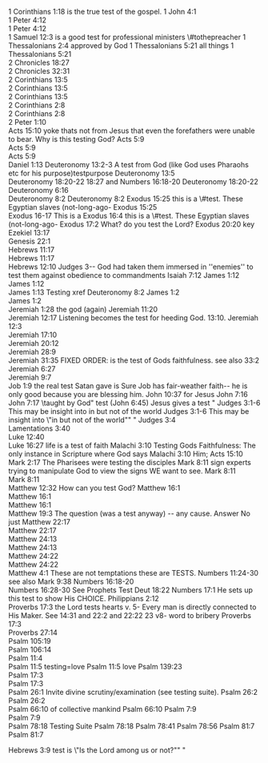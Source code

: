 1 Corinthians 1:18	is the true test of the gospel.
1 John 4:1	
1 Peter 4:12	
1 Peter 4:12	
1 Samuel 12:3	is a good test for professional ministers \\#tothepreacher
1 Thessalonians 2:4	approved by God
1 Thessalonians 5:21	all things
1 Thessalonians 5:21	
2 Chronicles 18:27	
2 Chronicles 32:31	
2 Corinthians 13:5	
2 Corinthians 13:5	
2 Corinthians 13:5	
2 Corinthians 2:8	
2 Corinthians 2:8	
2 Peter 1:10	
Acts 15:10	yoke thats not from Jesus that even the forefathers were unable to bear.  Why is this testing God?
Acts 5:9	
Acts 5:9	
Acts 5:9	
Daniel 1:13	
Deuteronomy 13:2-3	A test from God (like God uses Pharaohs etc for his purpose)testpurpose
Deuteronomy 13:5	
Deuteronomy 18:20-22	18:27 and Numbers 16:18-20
Deuteronomy 18:20-22	
Deuteronomy 6:16	
Deuteronomy 8:2	
Deuteronomy 8:2	
Exodus 15:25	this is a \\#test. These Egyptian slaves (not-long-ago-
Exodus 15:25	
Exodus 16-17	This is a
Exodus 16:4	this is a \\#test. These Egyptian slaves (not-long-ago-
Exodus 17:2	What? do you test the Lord?
Exodus 20:20	key
Ezekiel 13:17	
Genesis 22:1	
Hebrews 11:17	
Hebrews 11:17	
Hebrews 12:10	Judges 3-- God had taken them immersed in ''enemies'' to test them against obedience to commandments
Isaiah 7:12	
James 1:12	
James 1:12	
James 1:13	Testing xref Deuteronomy 8:2
James 1:2	
James 1:2	
Jeremiah 1:28	the god (again)
Jeremiah 11:20	
Jeremiah 12:17	Listening becomes the test for heeding God. 13:10.
Jeremiah 12:3	
Jeremiah 17:10	
Jeremiah 20:12	
Jeremiah 28:9	
Jeremiah 31:35	FIXED ORDER: is the test of Gods faithfulness. see also 33:2
Jeremiah 6:27	
Jeremiah 9:7	
Job 1:9	the real test Satan gave is Sure Job has fair-weather faith-- he is only good because you are blessing him.
John 10:37	for Jesus
John 7:16	
John 7:17	\taught by God\" test (John 6:45) Jesus gives a test "
Judges 3:1-6	This may be insight into in but not of the world
Judges 3:1-6	This may be insight into \\"in but not of the world\"\" "
Judges 3:4	
Lamentations 3:40	
Luke 12:40	
Luke 16:27	life is a test of faith
Malachi 3:10	Testing Gods Faithfulness: The only instance in Scripture where God says
Malachi 3:10	Him; Acts 15:10
Mark 2:17	The Pharisees were testing the disciples
Mark 8:11	sign experts trying to manipulate God to view the signs WE want to see.
Mark 8:11	
Mark 8:11	
Matthew 12:32	How can you test God?
Matthew 16:1	
Matthew 16:1	
Matthew 16:1	
Matthew 19:3	The question (was a test anyway) -- any cause. Answer No just
Matthew 22:17	
Matthew 22:17	
Matthew 24:13	
Matthew 24:13	
Matthew 24:22	
Matthew 24:22	
Matthew 4:1	These are not temptations these are TESTS.
Numbers 11:24-30	see also Mark 9:38
Numbers 16:18-20	
Numbers 16:28-30	See Prophets Test Deut 18:22
Numbers 17:1	He sets up this test to show His CHOICE.
Philippians 2:12	
Proverbs 17:3	the Lord tests hearts v. 5- Every man is directly connected to His Maker. See 14:31 and 22:2 and 22:22 23 v8- word to bribery
Proverbs 17:3	
Proverbs 27:14	
Psalm 105:19	
Psalm 106:14	
Psalm 11:4	
Psalm 11:5	testing=love
Psalm 11:5	love
Psalm 139:23	
Psalm 17:3	
Psalm 17:3	
Psalm 26:1	Invite divine scrutiny/examination (see testing suite).
Psalm 26:2	
Psalm 26:2	
Psalm 66:10	of collective mankind
Psalm 66:10	
Psalm 7:9	
Psalm 7:9	
Psalm 78:18	Testing Suite
Psalm 78:18	
Psalm 78:41	
Psalm 78:56	
Psalm 81:7	
Psalm 81:7	

Hebrews 3:9		test is \\"Is the Lord among us or not?\"\" "
